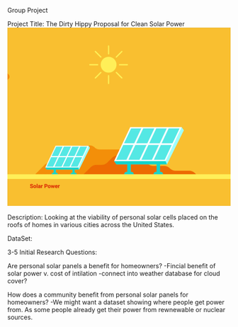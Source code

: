 Group Project

Project Title:
The Dirty Hippy Proposal for Clean Solar Power
![sun](Images/sun.gif)

Description:
Looking at the viability of personal solar cells placed on the roofs of homes in various cities across the United States. 

DataSet:

3-5 Initial Research Questions:

Are personal solar panels a benefit for homeowners?
	-Fincial benefit of solar power v. cost of intilation
	-connect into weather database for cloud cover?

How does a community benefit from personal solar panels for homeowners?
	-We might want a dataset showing where people get power 	from. As some people already get their power from rewnewable  	or nuclear sources. 




